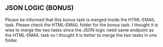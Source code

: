
## JSON LOGIC (BONUS)

Please be informed that this bonus task is merged inside the HTML-EMAIL task. Please check the HTML-EMAIL folder for the bonus task.
I thought it is wise to merge the two tasks since the JSON logic need same endpoint as the HTML-EMAIL task 
so I thought it is better to merge the two tasks in one folder.
